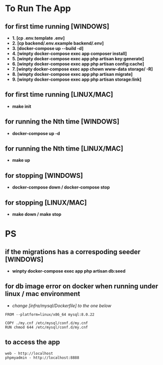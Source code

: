 # To Run The App

## for first time running [WINDOWS]
- **1. [cp .env.template .env]**
- **2. [cp backend/.env.example backend/.env]**
- **3. [docker-compose up --build -d]**
- **4. [winpty docker-compose exec app composer install]**
- **5. [winpty docker-compose exec app php artisan key:generate]**
- **6. [winpty docker-compose exec app php artisan config:cache]**
- **7. [winpty docker-compose exec app chown www-data storage/ -R]**
- **8. [winpty docker-compose exec app php artisan migrate]**
- **9. [winpty docker-compose exec app php artisan storage:link]**

## for first time running [LINUX/MAC]
- **make init**

## for running the Nth time [WINDOWS]
- **docker-compose up -d**

## for running the Nth time [LINUX/MAC]
- **make up**

## for stopping [WINDOWS]
- **docker-compose down / docker-compose stop**

## for stopping [LINUX/MAC]
- **make down / make stop**

# PS
## if the migrations has a correspoding seeder [WINDOWS]
- **winpty docker-compose exec app php artisan db:seed**

## for db image error on docker when running under linux / mac environment
- *change [infra/mysql/Dockerfile] to the one below*
```
FROM --platform=linux/x86_64 mysql:8.0.22

COPY ./my.cnf /etc/mysql/conf.d/my.cnf
RUN chmod 644 /etc/mysql/conf.d/my.cnf

```

## to access the app
```
web - http://localhost
phpmyadmin - http://localhost:8888
```